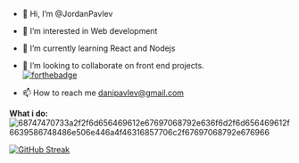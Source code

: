 - 👋 Hi, I’m @JordanPavlev
- 👀 I’m interested in Web development 
- 🌱 I’m currently learning React and Nodejs

 
- 💞️ I’m looking to collaborate on front end projects. <br>
 [![forthebadge](https://forthebadge.com/images/badges/powered-by-coffee.svg)](https://forthebadge.com) 
- 📫 How to reach me danipavlev@gmail.com <br/>


 <b>What i do:</b><br>
![68747470733a2f2f6d656469612e67697068792e636f6d2f6d656469612f6639586748486e506e446a4f46316857706c2f67697068792e676966](https://user-images.githubusercontent.com/81190043/175315779-7737b43c-7c84-4694-a7a0-2ca83854e2d9.gif)

<!---
JordanPavlev/JordanPavlev is a ✨ special ✨ repository because its `README.md` (this file) appears on your GitHub profile.
You can click the Preview link to take a look at your changes.
--->
[![GitHub Streak](http://github-readme-streak-stats.herokuapp.com?user=jordanpavlev&theme=highcontrast&date_format=n%2Fj%5B%2FY%5D&sideNums=3C8EDD)](https://git.io/streak-stats)
